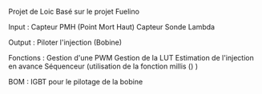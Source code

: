 Projet de Loic
Basé sur le projet Fuelino

Input :
Capteur PMH (Point Mort Haut)
Capteur Sonde Lambda

Output :
Piloter l'injection (Bobine)

Fonctions :
Gestion d'une PWM
Gestion de la LUT
Estimation de l'injection en avance
Séquenceur (utilisation de la fonction millis () )

BOM :
IGBT pour le pilotage de la bobine
